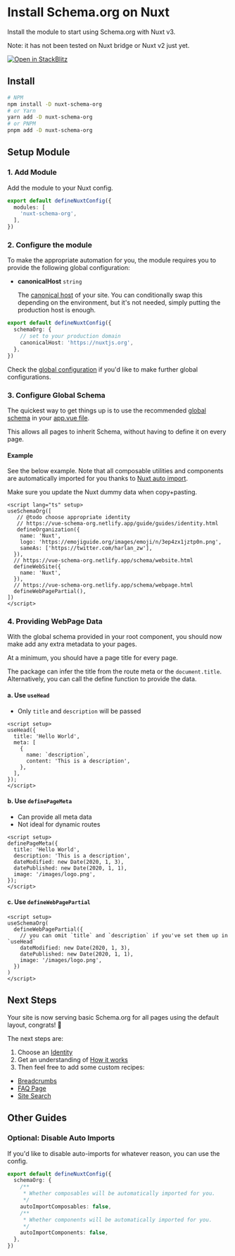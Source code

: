 <script setup>
useSchemaOrg(
  defineHowTo({
    name: 'Install Schema.org on Nuxt',
    description: 'Install the module to start using Schema.org with Nuxt v3.',
    totalTime: 'PT2M',
    image: '/og.png',
    step: [
        {
          name: 'Install dependencies',
          url: '#install',
          itemListElement: [
            { text: 'Within your console run the following: `npm install -d nuxt-schema-org`.' }
          ]
        },
      {
        name: 'Setup module',
        url: '#setup-module',
        itemListElement: [
          { text: 'Add the module to your Nuxt config.' },
          { text: 'Configure the module using the `schemaOrg` key in your nuxt.config.ts file.' }
        ]
      },
    ]
  })
)
</script>

# <i-logos-nuxt-icon class="text-30px" /> Install Schema.org on Nuxt

Install the module to start using Schema.org with Nuxt v3. 

Note: it has not been tested on Nuxt bridge or Nuxt v2 just yet.

<a href="https://stackblitz.com/edit/nuxt-starter-g6cuwb?file=layouts/default.vue" target="_blank">
  <img alt="Open in StackBlitz" src="https://camo.githubusercontent.com/bf5c9492905b6d3b558552de2c848c7cce2e0a0f0ff922967115543de9441522/68747470733a2f2f646576656c6f7065722e737461636b626c69747a2e636f6d2f696d672f6f70656e5f696e5f737461636b626c69747a2e737667">
</a>


## Install

```bash
# NPM
npm install -D nuxt-schema-org
# or Yarn
yarn add -D nuxt-schema-org
# or PNPM
pnpm add -D nuxt-schema-org
```

## Setup Module

### 1. Add Module

Add the module to your Nuxt config.

```ts nuxt.config.ts
export default defineNuxtConfig({
  modules: [
    'nuxt-schema-org',
  ],
})
```

### 2. Configure the module

To make the appropriate automation for you, the module requires you to provide the following global configuration:

- **canonicalHost** `string`

  The [canonical host](https://developers.google.com/search/docs/advanced/crawling/consolidate-duplicate-urls) of your site. You can conditionally swap this depending on the environment, but it's not needed, simply
putting the production host is enough.

```ts nuxt.config.ts
export default defineNuxtConfig({
  schemaOrg: {
    // set to your production domain  
    canonicalHost: 'https://nuxtjs.org',
  },
})
```

Check the [global configuration](/guide/how-it-works#global-config) if you'd like to make further global configurations.

### 3. Configure Global Schema

The quickest way to get things up is to use the recommended [global schema](/guide/how-it-works.html#recommended-schema) in your [app.vue file](https://v3.nuxtjs.org/guide/directory-structure/app).

This allows all pages to inherit Schema, without having to define it on every page.

#### Example 

See the below example. Note that all composable utilities and components are automatically imported for you thanks to [Nuxt auto import](https://v3.nuxtjs.org/guide/concepts/auto-imports).

Make sure you update the Nuxt dummy data when copy+pasting.

```vue app.vue
<script lang="ts" setup>
useSchemaOrg([
   // @todo choose appropriate identity
   // https://vue-schema-org.netlify.app/guide/guides/identity.html
   defineOrganization({
    name: 'Nuxt',
    logo: 'https://emojiguide.org/images/emoji/n/3ep4zx1jztp0n.png',
    sameAs: ['https://twitter.com/harlan_zw'],
  }),
  // https://vue-schema-org.netlify.app/schema/website.html
  defineWebSite({
    name: 'Nuxt',
  }),
  // https://vue-schema-org.netlify.app/schema/webpage.html
  defineWebPagePartial(),
])
</script>
```

### 4. Providing WebPage Data

With the global schema provided in your root component, you should now make add any extra metadata to your pages.

At a minimum, you should have a page title for every page.

The package can infer the title from the route meta or the `document.title`. Alternatively, you can call the define
function to provide the data.

#### a. Use `useHead`

- Only `title` and `description` will be passed

```vue
<script setup>
useHead({
  title: 'Hello World',
  meta: [
    {
      name: `description`,
      content: 'This is a description',
    },
  ],
});
</script>
```

#### b. Use `definePageMeta`

- Can provide all meta data
- Not ideal for dynamic routes

```vue
<script setup>
definePageMeta({
  title: 'Hello World',
  description: 'This is a description',
  dateModified: new Date(2020, 1, 3),
  datePublished: new Date(2020, 1, 1),
  image: '/images/logo.png',
});
</script>
```

#### c. Use `defineWebPagePartial`

```vue
<script setup>
useSchemaOrg(
  defineWebPagePartial({
    // you can omit `title` and `description` if you've set them up in `useHead`
    dateModified: new Date(2020, 1, 3),
    datePublished: new Date(2020, 1, 1),
    image: '/images/logo.png',
  })
)
</script>
```

## Next Steps

Your site is now serving basic Schema.org for all pages using the default layout, congrats! 🎉

The next steps are:
1. Choose an [Identity](/guide/guides/identity)
2. Get an understanding of [How it works](/guide/how-it-works)
3. Then feel free to add some custom recipes:

- [Breadcrumbs](/guide/recipes/breadcrumbs)
- [FAQ Page](/guide/recipes/faq)
- [Site Search](/guide/recipes/faq)

## Other Guides

### Optional: Disable Auto Imports

If you'd like to disable auto-imports for whatever reason, you can use the config.

```ts nuxt.config.ts
export default defineNuxtConfig({
  schemaOrg: {
    /**
     * Whether composables will be automatically imported for you.
     */
    autoImportComposables: false,
    /**
     * Whether components will be automatically imported for you.
     */
    autoImportComponents: false,
  },
})
```
